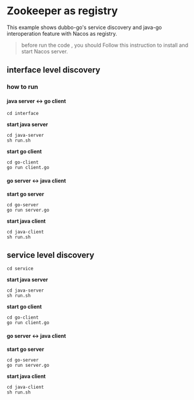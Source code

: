 # Zookeeper as registry

This example shows dubbo-go's service discovery and java-go interoperation feature  with Nacos as registry.


> before run the code , you should Follow this instruction to install and start Nacos server.

## interface level discovery
### how to run
#### java server <-> go client 
```shell
cd interface
```
**start java server**
```shell
cd java-server
sh run.sh
```

**start go client**
```shell
cd go-client
go run client.go

```

#### go server <-> java client 
**start go server**
```shell
cd go-server
go run server.go
```
**start java client**
```shell
cd java-client
sh run.sh
```


## service level discovery

```shell
cd service
```
**start java server**
```shell
cd java-server
sh run.sh
```

**start go client**
```shell
cd go-client
go run client.go

```

#### go server <-> java client 
**start go server**
```shell
cd go-server
go run server.go
```
**start java client**
```shell
cd java-client
sh run.sh
```